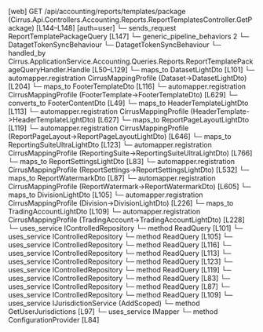 [web] GET /api/accounting/reports/templates/package  (Cirrus.Api.Controllers.Accounting.Reports.ReportTemplatesController.GetPackage)  [L144–L148] [auth=user]
  └─ sends_request ReportTemplatePackageQuery [L147]
    └─ generic_pipeline_behaviors 2
      └─ DatagetTokenSyncBehaviour
      └─ DatagetTokenSyncBehaviour
    └─ handled_by Cirrus.ApplicationService.Accounting.Queries.Reports.ReportTemplatePackageQueryHandler.Handle [L50–L129]
      └─ maps_to DatasetLightDto [L101]
        └─ automapper.registration CirrusMappingProfile (Dataset->DatasetLightDto) [L204]
      └─ maps_to FooterTemplateDto [L116]
        └─ automapper.registration CirrusMappingProfile (FooterTemplate->FooterTemplateDto) [L629]
        └─ converts_to FooterContentDto [L49]
      └─ maps_to HeaderTemplateLightDto [L113]
        └─ automapper.registration CirrusMappingProfile (HeaderTemplate->HeaderTemplateLightDto) [L627]
      └─ maps_to ReportPageLayoutLightDto [L119]
        └─ automapper.registration CirrusMappingProfile (ReportPageLayout->ReportPageLayoutLightDto) [L646]
      └─ maps_to ReportingSuiteUltraLightDto [L123]
        └─ automapper.registration CirrusMappingProfile (ReportingSuite->ReportingSuiteUltraLightDto) [L766]
      └─ maps_to ReportSettingsLightDto [L83]
        └─ automapper.registration CirrusMappingProfile (ReportSettings->ReportSettingsLightDto) [L532]
      └─ maps_to ReportWatermarkDto [L87]
        └─ automapper.registration CirrusMappingProfile (ReportWatermark->ReportWatermarkDto) [L605]
      └─ maps_to DivisionLightDto [L105]
        └─ automapper.registration CirrusMappingProfile (Division->DivisionLightDto) [L226]
      └─ maps_to TradingAccountLightDto [L109]
        └─ automapper.registration CirrusMappingProfile (TradingAccount->TradingAccountLightDto) [L228]
      └─ uses_service IControlledRepository<Dataset>
        └─ method ReadQuery [L101]
      └─ uses_service IControlledRepository<Division>
        └─ method ReadQuery [L105]
      └─ uses_service IControlledRepository<FooterTemplate>
        └─ method ReadQuery [L116]
      └─ uses_service IControlledRepository<HeaderTemplate>
        └─ method ReadQuery [L113]
      └─ uses_service IControlledRepository<ReportingSuite>
        └─ method ReadQuery [L123]
      └─ uses_service IControlledRepository<ReportPageLayout>
        └─ method ReadQuery [L119]
      └─ uses_service IControlledRepository<ReportSettings>
        └─ method ReadQuery [L83]
      └─ uses_service IControlledRepository<ReportWatermark>
        └─ method ReadQuery [L87]
      └─ uses_service IControlledRepository<TradingAccount>
        └─ method ReadQuery [L109]
      └─ uses_service IJurisdictionService (AddScoped)
        └─ method GetUserJurisdictions [L97]
      └─ uses_service IMapper
        └─ method ConfigurationProvider [L84]

